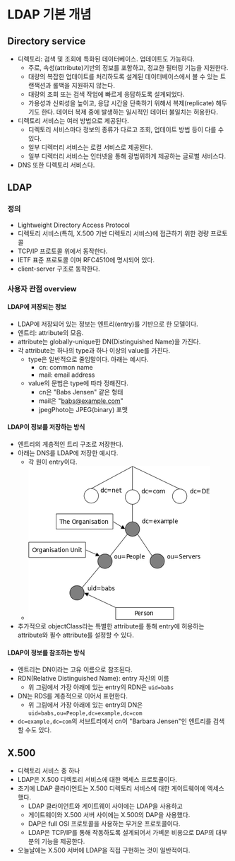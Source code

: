 # LDAP 기본 개념

## Directory service

- 디렉토리: 검색 및 조회에 특화된 데이터베이스. 업데이트도 가능하다.
	- 주로, 속성(attribute)기반의 정보를 포함하고, 정교한 필터링 기능을 지원한다.
	- 대량의 복잡한 업데이트를 처리하도록 설계된 데이터베이스에서 볼 수 있는 트랜잭션과 롤백을 지원하지 않는다.
	- 대량의 조회 또는 검색 작업에 빠르게 응답하도록 설계되었다.
	- 가용성과 신뢰성을 높이고, 응답 시간을 단축하기 위해서 복제(replicate) 해두기도 한다. 데이터 복제 중에 발생하는 일시적인 데이터 불일치는 허용한다.
- 디렉토리 서비스는 여러 방법으로 제공된다.
	- 디렉토리 서비스마다 정보의 종류가 다르고 조회, 업데이트 방법 등이 다를 수 있다.
	- 일부 디렉터리 서비스는 로컬 서비스로 제공된다.
	- 일부 디렉터리 서비스는 인터넷을 통해 광범위하게 제공하는 글로벌 서비스다.
-  DNS 또한 디렉토리 서비스다.

## LDAP

### 정의

- Lightweight Directory Access Protocol
- 디렉토리 서비스(특히, X.500 기반 디렉토리 서비스)에 접근하기 위한 경량 프로토콜
- TCP/IP 프로토콜 위에서 동작한다.
- IETF 표준 프로토콜 이며 RFC4510에 명시되어 있다.
- client-server 구조로 동작한다. 

### 사용자 관점 overview

#### LDAP에 저장되는 정보

- LDAP에 저장되어 있는 정보는 엔트리(entry)를 기반으로 한 모델이다.
- 엔트리: attribute의 모음.
- attribute는 globally-unique한 DN(Distinguished Name)을 가진다.
- 각 attribute는 하나의 type과 하나 이상의 value를 가진다.
	- type은 일반적으로 줄임말이다. 아래는 예시다.
		- cn: common name
		- mail: email address
	- value의 문법은 type에 따라 정해진다.
		- cn은 "Babs Jensen" 같은 형태
		- mail은 "babs@example.com"
		- jpegPhoto는 JPEG(binary) 포맷

#### LDAP이 정보를 저장하는 방식

- 엔트리의 계층적인 트리 구조로 저장한다.
- 아래는 DNS를 LDAP에 저장한 예시다.
	- 각 원이 entry이다.
	- ![](assets/Pasted%20image%2020240423202611.png)
- 추가적으로 objectClass라는 특별한 attribute를 통해 entry에 허용하는 attribute와 필수 attribute를 설정할 수 있다.

#### LDAP이 정보를 참조하는 방식

- 엔트리는 DN이라는 고유 이름으로 참조된다.
- RDN(Relative Distinguished Name): entry 자신의 이름
	- 위 그림에서 가장 아래에 있는 entry의 RDN은 `uid=babs`
- DN는 RDS를 계층적으로 이어서 표현한다.
	- 위 그림에서 가장 아래에 있는 entry의 DN은 `uid=babs,ou=People,dc=example,dc=com`
- `dc=example,dc=com`의 서브트리에서 cn이 "Barbara Jensen"인 엔트리를 검색할 수도 있다.

## X.500

- 디렉토리 서비스 중 하나
- LDAP은 X.500 디렉토리 서비스에 대한 액세스 프로토콜이다.
- 초기에 LDAP 클라이언트는 X.500 디렉토리 서비스에 대한 게이트웨이에 엑세스했다.
	- LDAP 클라이언트와 게이트웨이 사이에는 LDAP을 사용하고
	- 게이트웨이와 X.500 서버 사이에는 X.500의 DAP을 사용했다.
	- DAP은 full OSI 프로토콜을 사용하는 무거운 프로토콜이다.
	- LDAP은 TCP/IP를 통해 작동하도록 설계되어서 가벼운 비용으로 DAP의 대부분의 기능을 제공한다.
- 오늘날에는 X.500 서버에 LDAP을 직접 구현하는 것이 일반적이다.
